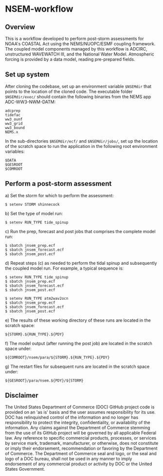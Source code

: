 # NSEM-workflow

## Overview  
  
This is a workflow developed to perform post-storm assessments for NOAA's COASTAL Act 
using the NEMS/NUOPC/ESMF coupling framework. The coupled model components managed by 
this workflow is ADCIRC, unstructured WAVEWATCH III, and the National Water Model. 
Atmospheric forcing is provided by a data model, reading pre-prepared fields.  
  
## Set up system  
  
After cloning the codebase, set up an environment variable `$NSEMdir` that points to the 
location of the cloned code. The executable folder `$NSEMdir/exec/` should contain the following 
binaries from the NEMS app ADC-WW3-NWM-DATM:  
  
    adcprep  
    tidefac  
    ww3_ounf  
    ww3_grid  
    ww3_bound  
    NEMS.x  
  
In the sub-directories `$NSEMdir/ecf/` and `$NSEMdir/jobs/`, set up the location of the scratch space to run 
the application in the following root environment variables:  
  
    $DATA  
    $GESROOT  
    $COMROOT  
  
## Perform a post-storm assessment  
  
a) Set the storm for which to perform the assessment:  

    $ setenv STORM shinnecock  
  
b) Set the type of model run:  

    $ setenv RUN_TYPE tide_spinup  
  
c) Run the prep, forecast and post jobs that comprises the complete model run:

    $ sbatch jnsem_prep.ecf  
    $ sbatch jnsem_forecast.ecf  
    $ sbatch jnsem_post.ecf  

d) Repeat steps (c) as needed to perform the tidal spinup and subsequently the coupled 
model run. For example, a typical sequence is:

    $ setenv RUN_TYPE tide_spinup  
    $ sbatch jnsem_prep.ecf  
    $ sbatch jnsem_forecast.ecf  
    $ sbatch jnsem_post.ecf  

    $ setenv RUN_TYPE atm2wav2ocn  
    $ sbatch jnsem_prep.ecf  
    $ sbatch jnsem_forecast.ecf  
    $ sbatch jnsem_post.ecf  
   
e) The results of these working directory of these runs are located in the scratch space:   
   
    ${STORM}.${RUN_TYPE}.${PDY}  
   
f) The model output (after running the post job) are located in the scratch space under:  
   
    ${COMROOT}/nsem/para/${STORM}.${RUN_TYPE}.${PDY}  
   
g) The restart files for subsequent runs are located in the scratch space under:  
   
    ${GESROOT}/para/nsem.${PDY}/${STORM}  

## Disclaimer  
  
The United States Department of Commerce (DOC) GitHub project code is provided on an 'as is' basis and the user assumes responsibility for its use. DOC has relinquished control of the information and no longer has responsibility to protect the integrity, confidentiality, or availability of the information. Any claims against the Department of Commerce stemming from the use of its GitHub project will be governed by all applicable Federal law. Any reference to specific commercial products, processes, or services by service mark, trademark, manufacturer, or otherwise, does not constitute or imply their endorsement, recommendation or favoring by the Department of Commerce. The Department of Commerce seal and logo, or the seal and logo of a DOC bureau, shall not be used in any manner to imply endorsement of any commercial product or activity by DOC or the United States Government.
   
